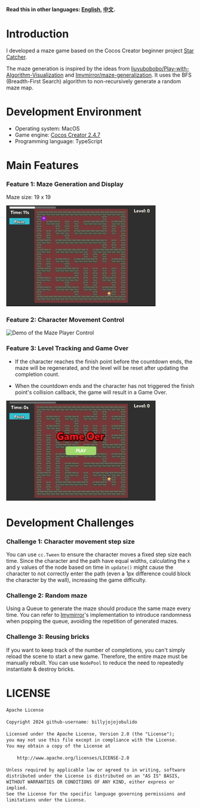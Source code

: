**Read this in other languages: [English](README.md), [中文](README_zh.md).**

# Introduction

I developed a maze game based on the Cocos Creator beginner project [Star Catcher](https://github.com/cocos-creator/cocos-tutorial-first-game).

The maze generation is inspired by the ideas from [liuyubobobo/Play-with-Algorithm-Visualization](https://github.com/liuyubobobo/Play-with-Algorithm-Visualization/tree/master/06-Maze-Generalization) and [Imymirror/maze-generalization](https://github.com/Imymirror/maze-generalization). It uses the BFS (Breadth-First Search) algorithm to non-recursively generate a random maze map.

# Development Environment

- Operating system: MacOS
- Game engine: [Cocos Creator 2.4.7](https://www.cocos.com/creator)
- Programming language: TypeScript

# Main Features

### Feature 1: Maze Generation and Display

Maze size: 19 x 19

<img src="./img/maze-display.png" alt="Demo of the Maze Display" width="400">

### Feature 2: Character Movement Control

<img src="./img/maze-play-demo.gif" alt="Demo of the Maze Player Control" width="450">

### Feature 3: Level Tracking and Game Over

- If the character reaches the finish point before the countdown ends, the maze will be regenerated, and the level will be reset after updating the completion count.

- When the countdown ends and the character has not triggered the finish point's collision callback, the game will result in a Game Over.

<img src="./img/maze-game-over.png" alt="Demo of Game Over" width="400">

# Development Challenges

### Challenge 1: Character movement step size

You can use `cc.Tween` to ensure the character moves a fixed step size each time. Since the character and the path have equal widths, calculating the x and y values of the node based on time in `update()` might cause the character to not correctly enter the path (even a 1px difference could block the character by the wall), increasing the game difficulty.

### Challenge 2: Random maze

Using a Queue to generate the maze should produce the same maze every time. You can refer to [Imymirror](https://github.com/Imymirror/maze-generalization)'s implementation to introduce randomness when popping the queue, avoiding the repetition of generated mazes.

### Challenge 3: Reusing bricks

If you want to keep track of the number of completions, you can't simply reload the scene to start a new game. Therefore, the entire maze must be manually rebuilt. You can use `NodePool` to reduce the need to repeatedly instantiate & destroy bricks.

# LICENSE

```
Apache License

Copyright 2024 github-username: billyjojojobulido

Licensed under the Apache License, Version 2.0 (the "License");
you may not use this file except in compliance with the License.
You may obtain a copy of the License at

    http://www.apache.org/licenses/LICENSE-2.0

Unless required by applicable law or agreed to in writing, software
distributed under the License is distributed on an "AS IS" BASIS,
WITHOUT WARRANTIES OR CONDITIONS OF ANY KIND, either express or implied.
See the License for the specific language governing permissions and
limitations under the License.
```
